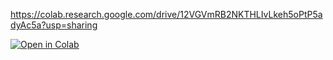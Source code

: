 https://colab.research.google.com/drive/12VGVmRB2NKTHLIvLkeh5oPtP5adyAc5a?usp=sharing

[![Open in Colab](https://colab.research.google.com/assets/colab-badge.svg)](https://colab.research.google.com/drive/12VGVmRB2NKTHLIvLkeh5oPtP5adyAc5a?usp=sharing)
